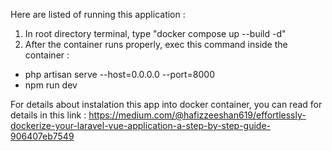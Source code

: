 Here are listed of running this application :
1. In root directory terminal, type "docker compose up --build -d"
2. After the container runs properly, exec this command inside the container :
- php artisan serve --host=0.0.0.0 --port=8000
- npm run dev

For details about instalation this app into docker container, you can read for details in this link :
https://medium.com/@hafizzeeshan619/effortlessly-dockerize-your-laravel-vue-application-a-step-by-step-guide-906407eb7549
